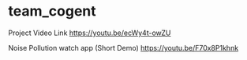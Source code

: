 # team_cogent

Project Video Link
https://youtu.be/ecWy4t-owZU

Noise Pollution watch app (Short Demo)
https://youtu.be/F70x8P1khnk
